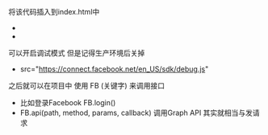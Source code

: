 将该代码插入到index.html中
* <script>
*   window.fbAsyncInit = function() {
*     FB.init({
*       appId            : 'your-app-id',
*       autoLogAppEvents : true,
*       xfbml            : true,
*       version          : 'v7.0'
*     });
*   };
* </script>
* <script async defer src="https://connect.facebook.net/en_US/sdk.js"></script>

可以开启调试模式 但是记得生产环境后关掉
* src="https://connect.facebook.net/en_US/sdk/debug.js"

之后就可以在项目中 使用 FB (关键字) 来调用接口 

   
* 比如登录Facebook FB.login() 
* FB.api(path, method, params, callback) 调用Graph API 其实就相当与发请求

